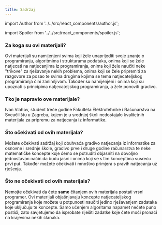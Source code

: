 ```yaml
---
title: Sadržaj
---
```


import Author from '../../src/react_components/author.js';

import Spoiler from '../../src/react_components/spoiler.js';

<Author authorName='Ivan Vlahov' githubUsername='vlahovivan'/>

### Za koga su ovi materijali?

Ovi materijali su namijenjeni svima koji žele unaprijediti svoje znanje o programiranju, algoritmima i strukturama podataka, onima koji se žele natjecati na natjecanjima iz programiranja, onima koji žele naučiti neke "trikove" za rješavanje nekih problema, onima koji se žele pripremiti za razgovore za posao te svima drugima kojima se tema natjecateljskog programiranja čini zanimljivom. Također su namijenjeni i onima koji su upoznati s principima natjecateljskog programiranja, a žele ponoviti gradivo.

### Tko je napravio ove materijale?

Ivan Vlahov, student treće godine Fakulteta Elektrotehnike i Računarstva na Sveučilištu u Zagrebu, kojem je u srednjoj školi nedostajalo kvalitetnih materijala za pripremu za natjecanja iz informatike.

### Što očekivati od ovih materijala?

Možete očekivati sadržaj koji obuhvaća gradivo natjecanja iz informatike za osnovne i srednje škole, gradivo prve i druge godine računarstva te neke matematičke koncepte koje ćemo se potruditi objasniti na dovoljno jednostavan način da budu jasni i onima koji se s tim konceptima susreću prvi put. Također možete očekivati i mnoštvo primjera s pravih natjecanja uz rješenja. 

### Što ne očekivati od ovih materijala?

Nemojte očekivati da ćete **samo** čitanjem ovih materijala postati vrsni programer. Ovi materijali objašnjavaju koncepte natjecateljskog programiranja koje možete u potpunosti naučiti jedino rješavanjem zadataka koje uključuju te koncepte. Samo učenjem algoritama napamet nećete puno postići, zato savjetujemo da isprobate riješiti zadatke koje ćete moći pronaći na krajevima nekih članaka.


